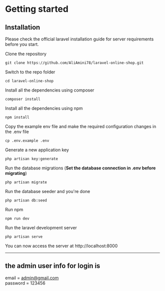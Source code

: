 



# Getting started

## Installation

Please check the official laravel installation guide for server requirements before you start.

Clone the repository

    git clone https://github.com/AliAmini78/laravel-online-shop.git

Switch to the repo folder

    cd laravel-online-shop

Install all the dependencies using composer

    composer install

Install all the dependencies using npm

    npm install

Copy the example env file and make the required configuration changes in the .env file

    cp .env.example .env

Generate a new application key

    php artisan key:generate

Run the database migrations (**Set the database connection in .env before migrating**)

    php artisan migrate

Run the database seeder and you're done

    php artisan db:seed

Run npm 

    npm run dev

Run the laravel development server

    php artisan serve

You can now access the server at http://localhost:8000


----------

## the admin user info for login is

   email = admin@gmail.com <br/>
   password = 123456 